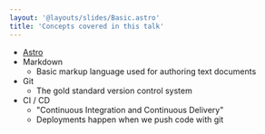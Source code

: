 ```yaml
---
layout: '@layouts/slides/Basic.astro'
title: 'Concepts covered in this talk'
---
```

- [Astro](https://astro.build/)
- Markdown
  - Basic markup language used for authoring text documents
- Git
  - The gold standard version control system
- CI / CD
  - "Continuous Integration and Continuous Delivery"
  - Deployments happen when we push code with git
